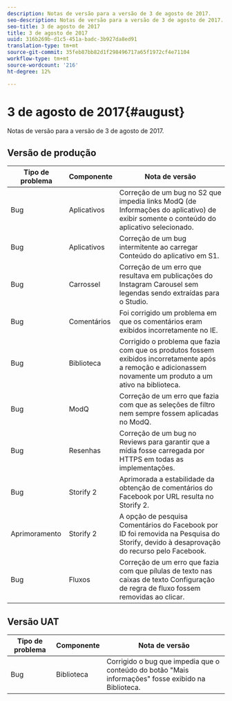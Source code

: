 ```yaml
---
description: Notas de versão para a versão de 3 de agosto de 2017.
seo-description: Notas de versão para a versão de 3 de agosto de 2017.
seo-title: 3 de agosto de 2017
title: 3 de agosto de 2017
uuid: 316b269b-d1c5-451a-badc-3b927da8ed91
translation-type: tm+mt
source-git-commit: 35feb87bb82d1f298496717a65f1972cf4e71104
workflow-type: tm+mt
source-wordcount: '216'
ht-degree: 12%

---
```



# 3 de agosto de 2017{#august}

Notas de versão para a versão de 3 de agosto de 2017.

## Versão de produção

| **Tipo de problema** | **Componente** | **Nota de versão** |
|---|---|---|
| Bug | Aplicativos | Correção de um bug no S2 que impedia links ModQ (de Informações do aplicativo) de exibir somente o conteúdo do aplicativo selecionado. |
| Bug | Aplicativos | Correção de um bug intermitente ao carregar Conteúdo do aplicativo em S1. |
| Bug | Carrossel | Correção de um erro que resultava em publicações do Instagram Carousel sem legendas sendo extraídas para o Studio. |
| Bug | Comentários | Foi corrigido um problema em que os comentários eram exibidos incorretamente no IE. |
| Bug | Biblioteca | Corrigido o problema que fazia com que os produtos fossem exibidos incorretamente após a remoção e adicionassem novamente um produto a um ativo na biblioteca. |
| Bug | ModQ | Correção de um erro que fazia com que as seleções de filtro nem sempre fossem aplicadas no ModQ. |
| Bug | Resenhas | Correção de um bug no Reviews para garantir que a mídia fosse carregada por HTTPS em todas as implementações. |
| Bug | Storify 2 | Aprimorada a estabilidade da obtenção de comentários do Facebook por URL resulta no Storify 2. |
| Aprimoramento | Storify 2 | A opção de pesquisa Comentários do Facebook por ID foi removida na Pesquisa do Storify, devido à desaprovação do recurso pelo Facebook. |
| Bug | Fluxos | Correção de um erro que fazia com que pílulas de texto nas caixas de texto Configuração de regra de fluxo fossem removidas ao clicar. |

## Versão UAT

| **Tipo de problema** | **Componente** | **Nota de versão** |
|---|---|---|
| Bug | Biblioteca | Corrigido o bug que impedia que o conteúdo do botão &quot;Mais informações&quot; fosse exibido na Biblioteca. |

